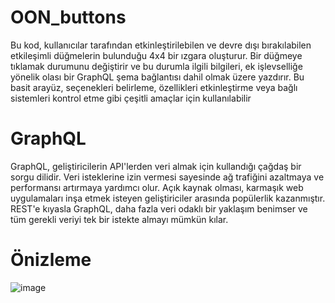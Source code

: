 # OON_buttons
Bu kod, kullanıcılar tarafından etkinleştirilebilen ve devre dışı bırakılabilen etkileşimli düğmelerin bulunduğu 4x4 bir ızgara oluşturur. Bir düğmeye tıklamak durumunu değiştirir ve bu durumla ilgili bilgileri, ek işlevselliğe yönelik olası bir GraphQL şema bağlantısı dahil olmak üzere yazdırır. Bu basit arayüz, seçenekleri belirleme, özellikleri etkinleştirme veya bağlı sistemleri kontrol etme gibi çeşitli amaçlar için kullanılabilir

# GraphQL
GraphQL, geliştiricilerin API'lerden veri almak için kullandığı çağdaş bir sorgu dilidir. Veri isteklerine izin vermesi sayesinde ağ trafiğini azaltmaya ve performansı artırmaya yardımcı olur. Açık kaynak olması, karmaşık web uygulamaları inşa etmek isteyen geliştiriciler arasında popülerlik kazanmıştır. REST'e kıyasla GraphQL, daha fazla veri odaklı bir yaklaşım benimser ve tüm gerekli veriyi tek bir istekte almayı mümkün kılar.

# Önizleme
![image](https://github.com/5210505058/OON_buttons/assets/127990796/83465287-1617-4e49-b3c8-1c7909e51b33)


